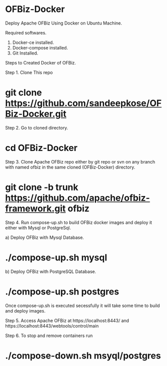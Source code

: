# OFBiz-Docker
Deploy Apache OFBiz Using Docker on Ubuntu Machine.

Required softwares.
1. Docker-ce installed.
2. Docker-compose installed.
3. Git Installed.

Steps to  Created Docker of OFBiz.

Step 1. Clone This repo
# git clone https://github.com/sandeepkose/OFBiz-Docker.git

Step 2. Go to cloned directory.
# cd OFBiz-Docker

Step 3. Clone Apache OFBiz repo either by git repo or svn on any branch with named ofbiz in the same cloned (OFBiz-Docker) directory.
# git clone -b trunk https://github.com/apache/ofbiz-framework.git ofbiz

Step 4. Run compose-up.sh to build OFBiz docker images and deploy it either with Mysql or PostgreSql.

a) Deploy OFBiz with Mysql Database.
# ./compose-up.sh mysql
 
b) Deploy OFBiz with PostgreSQL Database.
# ./compose-up.sh postgres
Once compose-up.sh is executed secessfully it will take some time to build and deploy images.

Step 5. Access Apache OFBiz at https://localhost:8443/ and https://localhost:8443/webtools/control/main

Step 6. To stop and remove containers run
# ./compose-down.sh msyql/postgres
 

